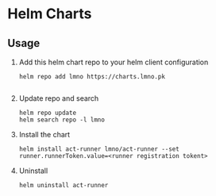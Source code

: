 # Helm Charts


## Usage

1. Add this helm chart repo to your helm client configuration

    ```
    helm repo add lmno https://charts.lmno.pk
    

    ```
2. Update repo and search

    ```
    helm repo update
    helm search repo -l lmno

    ```
3. Install the chart

    ```
    helm install act-runner lmno/act-runner --set runner.runnerToken.value=<runner registration tokent>
    ```

4. Uninstall
    ```
    helm uninstall act-runner
    ```
